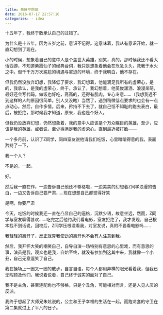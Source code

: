 ```yaml
---
title: 白日空想家
date: 2016-07-17 22:57:16
categories: - idea
---
```

十五年了，我终于敢承认自己的过错了。

为什么是十五年，因为五岁之前，意识不记得。这意味着，我从有意识开始，就一直幻想到了现在。

小的时候，想象着自己的意中人是个盖世大英雄，别笑，真的，那时候我还不看大话西游，不知道紫霞仙子的经典台词，我只是想象着他会在危急关头，救我于水火之中。但千千万万次尴尬的境遇与窘迫的环境，终于我明白，他不存在。

但我仍然没放弃幻想，我降低了要求，我幻想着，他能满足我所有的虚荣心，是的，我承认，是我的虚荣心，终于，承认了。我幻想着，他英俊潇洒、浪漫呆萌，最好还会写代码，做饭也好吃，高高的，还得有肌肉，专心专意……（我想我遇不到这样的人的原因很简单，别人又没瞎）当然了，遇到稍微低点要求的也会有一点点动心，然后，自作多情，后来，矜持不下去了，就自己恬不知耻的跑去表白，最后，被拒绝，那时候我才知道，原来，我也是个好人。

但我仍没放弃幻想，仍然想象着，我的意中人应该是个万众瞩目的英雄，至少，应该是我的英雄，或者说，至少得满足我的虚荣心。直到最近被打脸——


一个多月前，认识了Z同学，同四室友说他请我们吃饭，心里暗暗得意的我，表面矜持了一下，

我一个人？

不是的，一起。

好。

然后我一直在作，一边告诉自己他还不够格啦，一边美美的幻想着Z同学浪漫的告白，一边又告诉自己要严肃……现在想想自己都觉得好笑

是啊，你要严肃

今天，吃饭的时候我还一直在凸显自己的逼格，沉默少语，故意坐远，然而，Z同学与室友聊得甚欢……吃完之后他约我们看电影，室友拒绝了，我才发现，自己根本找不到话说，回校后，Z同学压根没看我，对室友说，真的不要看电影吗……

我轻轻的离开了，反正就算我使劲的离开也不会有人注意到我。

然后，我开怀大笑的嘲笑自己，自导自演一场特别有意思的心里戏，而有意思的事，演员是我，观众也是我，自始至终，就没有参加到这其中来，我就像一个小丑，自己无意逗笑了自己。

我在操场上一圈又一圈的散步，自言自语，每个人都用异样的眼光看着我，但我已无暇顾及他们，我说着说着，自己终于诚实的面对了自己。


我不是主角，甚至连配角也不够格，只是个丑角，可能相对而言，还是人见人厌的反派。

我终于想起了大师兄朱炫说的，公主和王子幸福的生活在一起，而跑龙套的守卫在第二集就过上了平凡的日子。